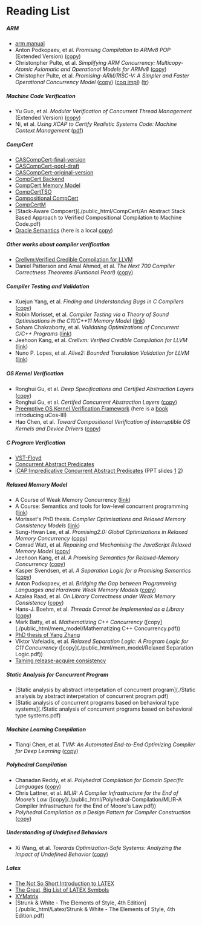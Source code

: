 # Reading List

##### ARM 

- [arm manual](./public_html/ARM/arm_manual.pdf)
- Anton Podkopaev, et al. *Promising Compilation to ARMv8 POP* (Extended Version) ([copy](./public_html/ARM/ecoop2017-arm-full.pdf))
- Christonpher Pulte, et al. *Simplifying ARM Concurrency: Multicopy-Atomic Axiomatic and Operational Models for ARMv8* ([copy](./public_html/ARM/Simplifying-ARM-Concurrency-Multicopy-Atomic.pdf))
- Christopher Pulte, et al. *Promising-ARM/RISC-V: A Simpler and Faster Operational Concurrency Model* ([copy](./public_html/mem_model/Promising-ARM_RISC-V.pdf)) ([coq impl](https://github.com/snu-sf/promising-arm/)) ([tr](https://www.cl.cam.ac.uk/~jp622/promising-arm-riscv.pdf))

##### Machine Code Verification 

- Yu Guo, et al. *Modular Verification of Concurrent Thread Management* (Extended Version) ([copy](./public_html/Certi-Machine-Code/Module_Verification_of_Concurrent_Thread_Management.pdf))
- Ni, et al. *Using XCAP to Certify Realistic Systems Code: Machine Context Management* ([pdf](http://flint.cs.yale.edu/certikos/publications/mctxtr.pdf))

##### CompCert 

- [CASCompCert-final-version](./public_html/CompCert/CASComp.pdf)
- [CASCompCert-popl-draft](./public_html/CompCert/paper.pdf)
- [CASCompCert-original-version](./public_html/CompCert/TR-Jiang.pdf)
- [CompCert Backend](./public_html/CompCert/compcert-backend.pdf)
- [CompCert Memory Model](./public_html/CompCert/compcert-memory-model.pdf)
- [CompCertTSO](./public_html/CompCert/CompCertTSO.pdf)
- [Compositional CompCert](https://www.cs.princeton.edu/~appel/papers/compcomp.pdf)
- [CompCertM](https://sf.snu.ac.kr/compcertm/)
- [Stack-Aware Compcert](./public_html/CompCert/An Abstract Stack Based Approach to Verified Compositional Compilation to Machine Code.pdf)
- [Oracle Semantics](https://www.cs.princeton.edu/~appel/papers/concurrent.pdf) (here is a local [copy](./public_html/CompCert/Oracle-Semantics.pdf)) 

##### Other works about compiler verification

- [Crellvm:Verified Credible Compilation for LLVM](https://sf.snu.ac.kr/publications/crellvm.pdf)
- Daniel Patterson and Amal Ahmed, et al. *The Next 700 Compiler Correctness Theorems (Funtional Pearl)* ([copy](./Compiler/next700ccc.pdf))

##### Compiler Testing and Validation

- Xuejun Yang, et al. *Finding and Understanding Bugs in C Compilers* ([copy](./public_html/Compiler%20Testing%20and%20Validation/pldi11-preprint.pdf))
- Robin Morisset, et al. *Compiler Testing via a Theory of Sound Optimisations in the C11/C++11 Memory Model* ([link](https://fzn.fr/projects/wmc/readings/pldi13.pdf))
- Soham Chakraborty, et al. *Validating Optimizations of Concurrent C/C++ Programs* ([link](https://plv.mpi-sws.org/validc/paper.pdf))
- Jeehoon Kang, et al. *Crellvm: Verified Credible Compilation for LLVM* ([link](https://sf.snu.ac.kr/crellvm/))
- Nuno P. Lopes, et al. *Alive2: Bounded Translation Validation for LLVM* ([link](https://sf.snu.ac.kr/publications/alive2.pdf)) 

##### OS Kernel Verification

- Ronghui Gu, et al. *Deep Speciﬁcations and Certiﬁed Abstraction Layers* ([copy](./public_html/OSVeri/dscal-tr.pdf))
- Ronghui Gu, et al. *Certifed Concurrent Abstraction Layers* ([copy](./public_html/OSVeri/Certified_Concurrent_Abstract_Layer.pdf))
- [Preemptive OS Kernel Verification Framework](./public_html/OSVeri/framework.pdf) (here is a [book](./public_html/OSVeri/uCOS-III.pdf) introducing uCos-III)
- Hao Chen, et al. *Toward Compositional Veriﬁcation of Interruptible OS Kernels and Device Drivers* ([copy](./public_html/OSVeri/Toward_Compositional_Veriﬁcation_of_Interruptible_OS_Kernels_and_Device_Drivers.pdf))

##### C Program Verification

- [VST-Floyd](./public_html/Verify-C/VST-Floyd.pdf)
- [Concurrent Abstract Predicates](./public_html/Verify-C/CAP.pdf)
- [iCAP:Impredicative Concurrent Abstract Predicates](./public_html/Verify-C/iCAP.pdf) (PPT slides [1](./public_html/Verify-C/iCAP-slides1.pdf) [2](./public_html/Verify-C/iCAP-slides2.pdf))

##### Relaxed Memory Model

- A Course of Weak Memory Concurrency ([link](https://people.mpi-sws.org/~viktor/wmc/))
- A Course: Semantics and tools for low-level concurrent programming ([link](https://fzn.fr/teaching/lyon13/))
- Morisset's PhD thesis. *Compiler Optimisations and Relaxed Memory Consistency Models* ([link](https://fzn.fr/students/morisset-phd.pdf))
- Sung-Hwan Lee, et al. *Promising2.0: Global Optimizations in Relaxed Memory Concurrency* ([copy](./public_html/mem_model/promising2.pdf))
- Conrad Watt, et al. *Repairing and Mechanising the JavaScript Relaxed Memory Model* ([copy](./public_html/mem_model/JavaScript-Relaxed-Memory-Model-PLDI-2020.pdf)) 
- Jeehoon Kang, et al. *A Promising Semantics for Relaxed-Memory Concurrency* ([copy](./public_html/mem_model/A_Promising_Semantics_for_Relaxed-Memory_Concurrency.pdf))
- Kasper Svendsen, et al. *A Separation Logic for a Promising Semantics* ([copy](./public_html/mem_model/A_Separation_Logic_for_a_Promising_Semantics.pdf))
- Anton Podkopaev, et al. *Bridging the Gap between Programming Languages and Hardware Weak Memory Models* ([copy](./public_html/mem_model/pl_mem.pdf))
- Azalea Raad, et al. *On Library Correctness under Weak Memory Consistency* ([copy](./public_html/mem_model/Libraries-POPL-2019.pdf))
- Hans-J. Boehm, et al. *Threads Cannot be Implemented as a Library* ([copy](./public_html/mem_model/Threads_can't_be_implemented_as_a_library.pdf))
- Mark Batty, et al. *Mathematizing C++ Concurrency* ([copy](./public_html/mem_model/Mathematizing C++ Concurrency.pdf))
- [PhD thesis of Yang Zhang](./public_html/mem_model/张扬论文_v3.pdf)
- Viktor Vafeiadis, et al. *Relaxed Separation Logic: A Program Logic for C11 Concurrency* ([copy](./public_html/mem_model/Relaxed Separation Logic.pdf))
- [Taming release-acquire consistency](https://www.cs.tau.ac.il/~orilahav/papers/popl16.pdf)

##### Static Analysis for Concurrent Program

- [Static analysis by abstract interpetation of concurrent program](./Static analysis by abstract interpetation of concurrent program.pdf)
- [Static analysis of concurrent programs based on behavioral type systems](./Static analysis of concurrent programs based on behavioral type systems.pdf)

##### Machine Learning Compilation

- Tianqi Chen, et al. *TVM: An Automated End-to-End Optimizing  Compiler for Deep Learning* ([copy](./public_html/MLC/osdi18-chen.pdf))

##### Polyhedral Compilation

- Chanadan Reddy, et al. *Polyhedral Compilation for Domain Specific Languages* ([copy](./public_html/Polyhedral-Compilation/Polyhedral%20Compilation%20for%20Domain%20Specific%20Languages.pdf))
- Chris Lattner, et al. *MLIR: A Compiler Infrastructure for the End of Moore’s Law* ([copy](./public_html/Polyhedral-Compilation/MLIR-A Compiler Infrastructure for the End of Moore's Law.pdf))
- *Polyhedral Compilation as a Design Pattern for Compiler Construction* ([copy](./public_html/Polyhedral-Compilation/albert_cohen_slides.pdf))

##### Understanding of Undefined Behaviors

- Xi Wang, et al. *Towards Optimization-Safe Systems: Analyzing the Impact of Undefined Behavior* ([copy](./public_html/Undefined%20behaviors/stack_sosp13.pdf))

##### Latex

- [The Not So Short Introduction to LATEX](./public_html/Latex/lshort.pdf)
- [The Great, Big List of LATEX Symbols ](./public_html/Latex/LaTex_symbols.pdf)
- [XYMatrix](./public_html/Latex/xymatrix.pdf)
- [Strunk & White - The Elements of Style, 4th Edition](./public_html/Latex/Strunk & White - The Elements of Style, 4th Edition.pdf)

